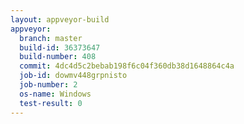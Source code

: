 ```yaml
---
layout: appveyor-build
appveyor:
  branch: master
  build-id: 36373647
  build-number: 408
  commit: 4dc4d5c2bebab198f6c04f360db38d1648864c4a
  job-id: dowmv448grpnisto
  job-number: 2
  os-name: Windows
  test-result: 0
---
```

